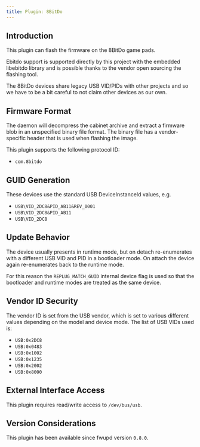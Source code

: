 ```yaml
---
title: Plugin: 8BitDo
---
```


## Introduction

This plugin can flash the firmware on the 8BitDo game pads.

Ebitdo support is supported directly by this project with the embedded libebitdo
library and is possible thanks to the vendor open sourcing the flashing tool.

The 8BitDo devices share legacy USB VID/PIDs with other projects and so we have
to be a bit careful to not claim other devices as our own.

## Firmware Format

The daemon will decompress the cabinet archive and extract a firmware blob in
an unspecified binary file format. The binary file has a vendor-specific header
that is used when flashing the image.

This plugin supports the following protocol ID:

* `com.8bitdo`

## GUID Generation

These devices use the standard USB DeviceInstanceId values, e.g.

* `USB\VID_2DC8&PID_AB11&REV_0001`
* `USB\VID_2DC8&PID_AB11`
* `USB\VID_2DC8`

## Update Behavior

The device usually presents in runtime mode, but on detach re-enumerates with a
different USB VID and PID in a bootloader mode. On attach the device again
re-enumerates back to the runtime mode.

For this reason the `REPLUG_MATCH_GUID` internal device flag is used so that
the bootloader and runtime modes are treated as the same device.

## Vendor ID Security

The vendor ID is set from the USB vendor, which is set to various different
values depending on the model and device mode. The list of USB VIDs used is:

* `USB:0x2DC8`
* `USB:0x0483`
* `USB:0x1002`
* `USB:0x1235`
* `USB:0x2002`
* `USB:0x8000`

## External Interface Access

This plugin requires read/write access to `/dev/bus/usb`.

## Version Considerations

This plugin has been available since fwupd version `0.8.0`.
